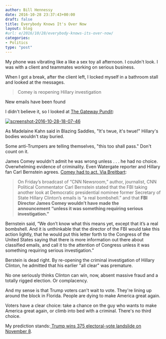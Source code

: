 ```yaml
---
author: Bill Hennessy
date: 2016-10-28 23:37:43+00:00
draft: false
title: Everybody Knows It's Over Now
layout: blog
#url: e/2016/10/28/everybody-knows-its-over-now/
categories:
- Politics
type: "post"
---
```


My phone was vibrating like a like a sex toy all afternoon. I couldn't look. I was with a client and teammates working on serious business.

When I got a break, after the client left, I locked myself in a bathroom stall and looked at the messages.



> Comey is reopening Hillary investigation

New emails have been found



I didn't believe it, so I looked at [The Gateway Pundit](https://www.thegatewaypundit.com):

[![screenshot-2016-10-28-18-07-46](https://hennessysview.com/wp-content/uploads/2016/10/Screenshot-2016-10-28-18.07.46.png)
](https://www.thegatewaypundit.com/2016/10/breaking-case-reopened-fbi-probing-new-hillary-clinton-emails/)

As Madelaine Kahn said in Blazing Saddles, "It's twue, it's twue!" Hillary's bodies wouldn't stay buried.

Some anti-Trumpers are telling themselves, "this too shall pass." Don't count on it.

James Comey wouldn't admit he was wrong unless . . . he had no choice. Overwhelming evidence of criminality. Even Watergate reporter and Hillary fan Carl Bernstein agrees. [Comey had to act. Via Breitbart](https://www.breitbart.com/video/2016/10/28/bernstein-comey-wouldnt-have-made-clinton-email-announcement-unless-it-needed-serious-investigation/):



> On Friday’s broadcast of “CNN Newsroom,” author, journalist, CNN Political Commentator Carl Bernstein stated that the FBI taking another look at Democratic presidential nominee former Secretary of State Hillary Clinton’s emails is “a real bombshell.” and that **FBI Director James Comey wouldn’t have made the announcement “unless it was something requiring serious investigation.”**

Bernstein said, “We don’t know what this means yet, except that it’s a real bombshell. And it is unthinkable that the director of the FBI would take this action lightly, that he would put this letter forth to the Congress of the United States saying that there is more information out there about classified emails, and call it to the attention of Congress unless it was something requiring serious investigation.”



Berstein is dead right. By re-opening the criminal investigation of Hillary Clinton, he admitted that his earlier "all clear" was premature.

No one seriously thinks Clinton can win, now, absent massive fraud and a totally rigged election. Or complacency.

And my sense is that Trump voters can't wait to vote. They're lining up around the block in Florida. People are dying to make America great again.

Voters have a clear choice: take a chance on the guy who wants to make America great again, or climb into bed with a criminal. There's no third choice.

My prediction stands:[ Trump wins 375 electoral-vote landslide on November 8](https://hennessysview.com/2016/05/13/how-to-predict-trumps-landslide-win/).
